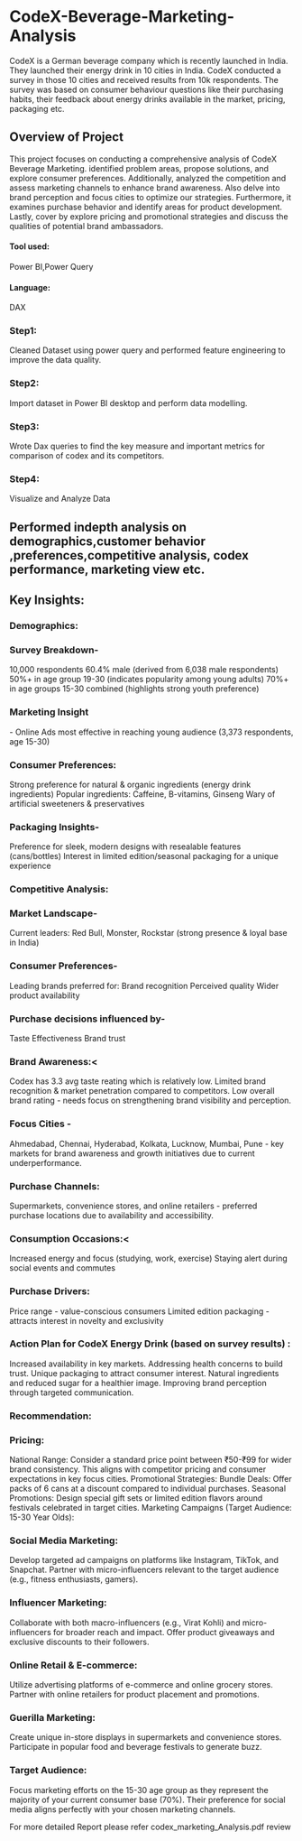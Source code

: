 # CodeX-Beverage-Marketing-Analysis
CodeX is a German beverage company which is recently launched in India. They launched their energy drink in 10 cities in India. CodeX conducted a survey in those 10 cities and received results from 10k respondents. The survey was based on consumer behaviour questions like their purchasing habits, their feedback about energy drinks available in the market, pricing, packaging etc.

<h2>Overview of Project </h2>
This project focuses on conducting a comprehensive analysis of CodeX Beverage Marketing. identified problem areas, propose solutions, and explore consumer preferences. Additionally,  analyzed the competition and assess marketing channels to enhance brand awareness. Also delve into brand perception and focus cities to optimize our strategies. Furthermore, it examines purchase behavior and identify areas for product development. Lastly, cover by explore pricing and promotional strategies and discuss the qualities of potential brand ambassadors.

<h4>Tool used:</h4> Power BI,Power Query
<h4>Language:</h4> DAX

<h3>Step1:</h3> Cleaned Dataset using power query and performed feature engineering to improve the data quality.
<h3>Step2:</h3> Import dataset in Power BI desktop and perform data modelling.
<h3>Step3:</h3> Wrote Dax queries to find the key measure and important metrics for comparison of codex and its competitors.
<h3>Step4:</h3> Visualize and Analyze Data

<h2>Performed indepth analysis on demographics,customer behavior ,preferences,competitive analysis, codex performance, marketing view etc.</h2>

<h2>Key Insights:</h2>

<h3>Demographics:</h3>

<h3>Survey Breakdown-</h3>
10,000 respondents
60.4% male (derived from 6,038 male respondents)
50%+ in age group 19-30 (indicates popularity among young adults)
70%+ in age groups 15-30 combined (highlights strong youth preference)

<h3>Marketing Insight</h3>- Online Ads most effective in reaching young audience (3,373 respondents, age 15-30)

<h3>Consumer Preferences:</h3>
Strong preference for natural & organic ingredients (energy drink ingredients)
Popular ingredients: Caffeine, B-vitamins, Ginseng
Wary of artificial sweeteners & preservatives

<h3>Packaging Insights-</h3>
Preference for sleek, modern designs with resealable features (cans/bottles)
Interest in limited edition/seasonal packaging for a unique experience

<h3>Competitive Analysis:</h3>

<h3>Market Landscape-</h3>
Current leaders: Red Bull, Monster, Rockstar (strong presence & loyal base in India)

<h3>Consumer Preferences-</h3>
Leading brands preferred for:
Brand recognition
Perceived quality
Wider product availability

<h3>Purchase decisions influenced by-</h3>
Taste
Effectiveness
Brand trust

<h3>Brand Awareness:<</h3>
Codex has 3.3 avg taste reating which is relatively low.
Limited brand recognition & market penetration compared to competitors.
Low overall brand rating - needs focus on strengthening brand visibility and perception.
<h3>Focus Cities -</h3>
Ahmedabad, Chennai, Hyderabad, Kolkata, Lucknow, Mumbai, Pune - key markets for brand awareness and growth initiatives due to current underperformance.

<h3>Purchase Channels:</h3>
Supermarkets, convenience stores, and online retailers - preferred purchase locations due to availability and accessibility.

<h3>Consumption Occasions:<</h3>
Increased energy and focus (studying, work, exercise)
Staying alert during social events and commutes

<h3>Purchase Drivers:</h3>
Price range - value-conscious consumers
Limited edition packaging - attracts interest in novelty and exclusivity

<h3>Action Plan for CodeX Energy Drink (based on survey results) :</h3>
Increased availability in key markets.
Addressing health concerns to build trust.
Unique packaging to attract consumer interest.
Natural ingredients and reduced sugar for a healthier image.
Improving brand perception through targeted communication.

<h3>Recommendation:</h3>

<h3>Pricing:</h3>
National Range: Consider a standard price point between ₹50-₹99 for wider brand consistency. This aligns with competitor pricing and consumer expectations in key focus cities.
Promotional Strategies:
Bundle Deals: Offer packs of 6 cans at a discount compared to individual purchases.
Seasonal Promotions: Design special gift sets or limited edition flavors around festivals celebrated in target cities.
Marketing Campaigns (Target Audience: 15-30 Year Olds):

<h3>Social Media Marketing:</h3>
Develop targeted ad campaigns on platforms like Instagram, TikTok, and Snapchat.
Partner with micro-influencers relevant to the target audience (e.g., fitness enthusiasts, gamers).
<h3>Influencer Marketing:</h3>
Collaborate with both macro-influencers (e.g., Virat Kohli) and micro-influencers for broader reach and impact.
Offer product giveaways and exclusive discounts to their followers.
<h3>Online Retail & E-commerce:</h3>
Utilize advertising platforms of e-commerce and online grocery stores.
Partner with online retailers for product placement and promotions.
<h3>Guerilla Marketing:</h3>
Create unique in-store displays in supermarkets and convenience stores.
Participate in popular food and beverage festivals to generate buzz.

<h3>Target Audience:</h3>
Focus marketing efforts on the 15-30 age group as they represent the majority of your current consumer base (70%). Their preference for social media aligns perfectly with your chosen marketing channels.


For more detailed Report please refer codex_marketing_Analysis.pdf review

